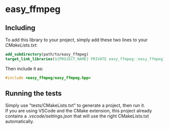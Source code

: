 # easy_ffmpeg

## Including

To add this library to your project, simply add these two lines to your *CMakeLists.txt*:
```cmake
add_subdirectory(path/to/easy_ffmpeg)
target_link_libraries(${PROJECT_NAME} PRIVATE easy_ffmpeg::easy_ffmpeg)
```

Then include it as:
```cpp
#include <easy_ffmpeg/easy_ffmpeg.hpp>
```

## Running the tests

Simply use "tests/CMakeLists.txt" to generate a project, then run it.<br/>
If you are using VSCode and the CMake extension, this project already contains a *.vscode/settings.json* that will use the right CMakeLists.txt automatically.
